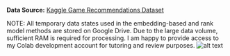 **Data Source:** [Kaggle Game Recommendations Dataset](https://www.kaggle.com/datasets/antonkozyriev/game-recommendations-on-steam?select=games.csv)

NOTE:
All temporary data states used in the embedding-based and rank model methods are stored on Google Drive. Due to the large data volume, sufficient RAM is required for processing. I am happy to provide access to my Colab development account for tutoring and review purposes.
![alt text](image-1.png)